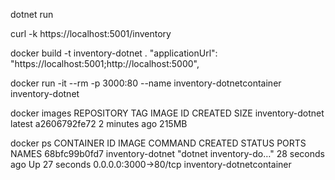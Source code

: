 dotnet run

curl -k https://localhost:5001/inventory

docker build -t inventory-dotnet .
    "applicationUrl": "https://localhost:5001;http://localhost:5000",
    
docker run -it --rm -p 3000:80 --name inventory-dotnetcontainer inventory-dotnet


docker images
REPOSITORY                                                                                    TAG                                                     IMAGE ID       CREATED         SIZE
inventory-dotnet                                                                              latest                                                  a2606792fe72   2 minutes ago   215MB

docker ps
CONTAINER ID   IMAGE              COMMAND                  CREATED          STATUS          PORTS                  NAMES
68bfc99b0fd7   inventory-dotnet   "dotnet inventory-do…"   28 seconds ago   Up 27 seconds   0.0.0.0:3000->80/tcp   inventory-dotnetcontainer

